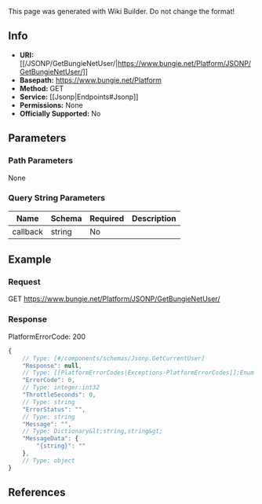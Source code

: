 <span class="wiki-builder">This page was generated with Wiki Builder. Do not change the format!</span>

## Info


* **URI:** [[/JSONP/GetBungieNetUser/|https://www.bungie.net/Platform/JSONP/GetBungieNetUser/]]
* **Basepath:** https://www.bungie.net/Platform
* **Method:** GET
* **Service:** [[Jsonp|Endpoints#Jsonp]]
* **Permissions:** None
* **Officially Supported:** No

## Parameters
### Path Parameters
None

### Query String Parameters
Name | Schema | Required | Description
---- | ------ | -------- | -----------
callback | string | No | 

## Example
### Request
GET https://www.bungie.net/Platform/JSONP/GetBungieNetUser/

### Response
PlatformErrorCode: 200
```javascript
{
    // Type: [#/components/schemas/Jsonp.GetCurrentUser]
    "Response": null,
    // Type: [[PlatformErrorCodes|Exceptions-PlatformErrorCodes]]:Enum
    "ErrorCode": 0,
    // Type: integer:int32
    "ThrottleSeconds": 0,
    // Type: string
    "ErrorStatus": "",
    // Type: string
    "Message": "",
    // Type: Dictionary&lt;string,string&gt;
    "MessageData": {
        "{string}": ""
    },
    // Type: object
}

```

## References
